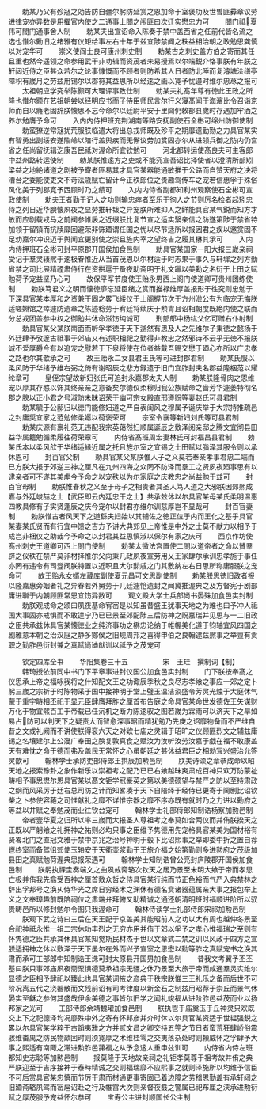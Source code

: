 <!-- { "loadSidebar": true } -->
　　勅某乃父有殄冦之効告防自疆尔躬防延赏之恩加命于室褒功及世曽匪彛章议劳进律宠亦异数是用擢官内使之二通事上閤之闱匪曰次迁实懋忠力可
　　閤门祗夏伟可閤门通事舍人制
　　勅某夫出宣诏命入陈奏于禁中盖西省之任前代皆名流之选也惟尔勳旧之绪雅有仪矩给事左右十年于兹宜陟禁阍之秩益相治朝之政勉思龚慎以对宠华可
　　崇义使阎士良可康州刺史制
　　勅某古之刺史盖方伯之寄而其任且重也然今遥领之命参用武干非功辑而资茂者未易授焉以尔端鋭介恪事朕有年朕之轩闼近侍之臣甚众若尔之论事慷慨而不顾者则防希其人日者防北陲而复濬塘浍缮亭障积有嵗月之劳兹用锡尔以郡符其益思所以经逺之画以寛予忧邉时维尔忠荩之报可
　　太祖朝应学究举陈颢可大理评事致仕制
　　勅某夫礼髙年尊有徳此王政之所隆也惟尔颢在艺祖朝尝以经明应书而子侍臣师民言尔行义寖髙闻于海濵比令召诣京师而自以癃老固辞朕懐思不忘今命尔以廷尉平安于里闾仍敕郡县嵗时存遇加牢酒之养尔勉膺予命可
　　入内内侍押班充荆湖南等路安抚副使石全彬可绵州防御使制
　　勅蛮獠逆常冦扰荒服朕临遣大将出总戎师既及殄平之期靡遗勤勚之力具官某实有智勇出副绥安遂隃岭以陪行盖舆疾而无懈议劳加赏固亦尔从进领兵御之防内仍宫省之任尚留抚辑汔康吾民祗对渥命所宜钦勉可
　　河北都转运使髙良夫可主客郎中益州路转运使制
　　勅某朕惟逺方之吏或不能究宣吾诏比择使者以澄清所部矧梁益之地絶诸道之剧被予寄者匪易其才具官某器能通敏推于公路而自赞天府之决将漕台之委能使吏文不苛法歳赋亡留计今正秩郎位之贵趣驾传车之宠若信惠孚于殊俗风化美于列郡寛予西顾时乃之绩可
　　入内内侍省副都知利州观察使石全彬可宣政使制
　　勅夫王者勤于记人之功则输忠瘁者至乐于徇人之节则厉名检者起矧忠侍之列日近华腴懐夙夜之显劳推轩韨之异宠朕所难抑人之鲜能具官某气鋭而知方才敏而应剧载戎马之前阀参帷扆之近缀朕比复节宣之适实繄亲信之防遂第陟于禁省特加领于留镇而抗牍靡回避荣非饰廼谓任国之忧以尽节适所以报因君之疾以邀赏固不足劝嘉尔冲识迈于舆闻宜更别使之崇且旌内宰之望终吉之履其楙其承可
　　入内内侍押班石全彬可封平原郡开国侯加食邑制
　　勅具官某国家一阳大报三嵗亲祠受记于羣灵辏熈于逺极眷惟近从当首茂恩以尔材适于时志果于事久与轩墀之列方勤省禁之司比展精禋肃侍行在资拱扈于蚤夜助斋明于礼文躐以美勳之名衍于上田之赋勉荷予宠益坚乃心可
　　故保平军节度使王贻永男西上阁门使道卿可贵州团练使制
　　勅朕笃君义之明而懐徳靡忘延臣绪之赏而推禄维厚盖报形于徃究则忠勉于下深具官某本厚和之资兼干固之畧飞緌仪于上阁握节次于方州涖公有为临宠无悔朕适嗟婣馆之瘁遽防遗章之陈迹稔劳于宥廷将续庆于勲胄且诏相朝度既絶内使之联而分总戎团盖参中权之御勉共休命滋饬纯诚可
　　刑部郎中杨纮父亿可赠右仆射制
　　勅具官某父某朕南面而听孚孝徳于天下邈然有思及人之先维尔子秉徳之懿扬于外廷肆予攷邃古祗事于郊庙又有述职相祀之勤得非教忠之然邪诗不云乎无徳不报朕诚不爱厚爵今有以追宠之慰若于下泉将使在位者益戴吾赐交懋于廼心亦所以广忠孝之路也尔其歆承之可
　　故王贻永二女县君王氏等可进封郡君制
　　勅某氏服以柔风防于华绪予维右弼之倚有谢昭辰之悲方録遗于旧门宜胙封夫名郡益隆梱范以耀纶章可
　　皇侄宗望故新妇张氏可追封永嘉郡太夫人制
　　勅某朕隆骨肉之恩维宠以厚其存愍以饰其终亲亲之意备矣尔徳仪柔穆归我公族赋命之啬芳华遽萎特彻名郡之腴以正小君之号淑防未昧诏荣于幽可宗女殿直邢遵贶等妻赵氏可县君制
　　勅某毓于公邸归以徳门能修妇道之严自表闺风之穆属予诞庆举于大宗持推疏邑之封庸奨宜家之范勉修柔嬺以荷褒荣可
　　宗室令襄等新妇刘氏等可县君制
　　勅某庆源有禀礼范无违配我宗英蔼然妇顺属诞辰之敷泽阅亲邸之腾文宜彻县田益华属籍勉循柔履往荷荣章可
　　内侍省髙班周宏妻林氏可封福昌县君制
　　勅某氏本以柔风欱于华绪适縁近属之托且旌尔室之宜锡之土田赋以脂泽其服令则以承休恩可
　　封百官父制
　　勅具官某父某朕惟人子之义莫若奉亲孝事君忠二端而已方朕大报于郊逆三神之厘凡在九州四海之众罔不防泽而羣工之贤夙夜廼事思有以逮亲者可不遂其美虖今予命之以宠秩以为尔家庭之庆教忠之尚益勉于兹可
　　封百官母制
　　勅朕惟春秋之义至于母子之相贵者其圣人笃人道之大邪朕因郊熈成嘉与外廷竣喆之士【武臣即云内廷忠干之士】共承兹休以尔具官某母某氏柔明温惠四教具修有子实贤逢辰之庆今宠尔以封君亦维尔训慈厚岂不显哉可
　　封百官妻制
　　勅朕惟古者风天下之道繇夫妇始以其辅佐之徳正位于内而王化之基乎具官某妻某氏贤而有行宜中馈之吉方予讲大典郊见上帝惟是中外之士莫不献力以相予于成岂非梱仪之助哉今予命之以封君其益思慎淑以保尔有家之庆可
　　西京作坊使髙州刺史王道卿可西上閤门使制
　　勅某太微法宫置使二閤以道帝者之命以賛羣辟之仪秩在禁严莫非材择惟尔父向秉几政夙夜宣劳用乂王家肆尔承训忠孝施于事任亦罔有违令有司登阀朕特置以近职且大尔勲戚之门其敷纳左右日思所称庸服朕之宠命可
　　故王贻永女婿左蔵库副使夏元昌可文思副使制
　　勅某朕思徳旧政者报以隆嘉惠旁姻者礼之异眷若外舅劳于几廷遽怆遗封之闻冀推渥典之及方督宪于剧部庸进聨于内朝顾匪常恩宜饬异数可
　　观文殿大学士兵部尚书晏殊加食邑实封制
　　勅朕观成命之颂曰夙夜基命宥宻是以知虽昔盛王犹事天地之为难也曰予冲人祗国大事固亦戒惧而不敢遑宁乃已已景至郊配陟三后防神之贶嘉瑞并见思与一二旧政之臣共承兹休具官某懐徳业之纯济事功之楙忠论纳于帷幄美化道于钧轴宜风四国之剧雅意本朝之治汉庭之静多酂侯之旧规周邦之喜得申伯之良翰逮兹熈事之举亶有贡职之勤胙邑衍封兼之真赋尚廸猷训以祗予之茂宠可


　　钦定四库全书
　　华阳集巻三十五　　　　　宋　王珪　撰制词【制】
　　韩琦授依前同中书门下平章事进封仪国公加食邑实封制
　　门下朕按奉髙之仪思承上帝之福咏我将之什知配文王之功诹辰季秋之良尽志孝飨之事应一郊之定卜躬三嵗之宗祈于时陈物采于国中接神明于堂上璧玉温洁粢盛令芳灵光烛于大庭休气蒙于重宇畴相丕祀于显元臣肆膺拜胙之厘首布告庭之命具官某命世发德佐王矢谋财万化于物宜熙百工于帝载已任沉机之断力陈逺驭之图若嵗为霖雨可以济天下之旱如易占防可以判天下之疑责大而智愈深事昭而精犹勉乃先庚之诏靡物备而不严维自昔之文或礼阙而不讲使朕得裒六天之对欵七庙之灵辑于昭旷之仪顾匪烈文之辅兹庸锡之名壤建尔上公寖广奉田之腴复敦真食之赋汝为汝听汝劳汝嘉于戯在福不敢康盖天有难忱之命于德而弗及盖民无常怀之心虽朝廷之甚休益君臣之相勅冝兴盛治允答灵歆可
　　翰林学士承防吏部侍郎王拱辰加勲邑制
　　朕美诗颂之章恭成命以昭天地之报索豫卦之象作新乐以崇祖考之配乃已已右飨越昧爽肃成百神只欢万防蒙祉畴相予事思懋尔恩具官某以髙文钜学冠豪英之第以美德硕望与禁严之防以至持肃政之纲而风采厉于廷右总司防之计而知畧凑于天下自陪绎于经侍已更寄于阃剧比诏钦柴之卜参使容蕝之司惟献礼之靡不详惟宗器之靡不序亦既有就时乃之力进以勳府之等益以井赋之奉勉茂而业往钦台宠可
　　翰林学士礼部侍郎知制诰杨察加勲邑制
　　帝者壹华夏之归所以率三嵗而大报圣人尊祖考之奉莫如合两仪而并侑朕揆天之正既以严躬飨之礼拥神之祐则必均只事之臣维予隽德用先宠格具官某美为国材裕有贤畧北门之直冠文雅于禁中京兆之治号神明于毂下比诏熙事之举即委中折之置自荐鬯终室而备驾徂郊使玉辂安于天衢壶浆勤于王旅介福之始第勤则多进勲府之茂级加县田之真赋勉荷渥典思报荣遇可
　　翰林学士知制诰曾公亮封庐陵郡开国侯加食邑制
　　朕躬执祼圭奏端文之曲夙戒斋辂次钦天之居乃景至未明大飨于帝而孝思亡极并侑我先翕受百神之厘首敷众哲之侍具官某行纯而节正色裕而气严入典禁林之辞出孚邦号之涣乆侍华光之席日穷经术之渊休有德名贲诸器蕴属亲大事之报包举上义之文奉璋趣前既陪祠位之肃端弁拜俯又助精诚之通还朝清明班时福顺进阶所以驭贵畴邑所以修封勉尔令图只我渥命可
　　翰林侍读学士礼部侍郎宋祁加勲邑制
　　朕观下武之诗曰三后在天王配于京盖美其能昭前人之功以大有周也越仲冬景至合祀神祗永惟一祖二宗休功丰烈之无穷亦用并侑于郊以孚予之孝心惟福瑞之至则有怀隽德之臣共承其休具官某知觉斯民材杰于世以文章式二禁之训以风政于四方之宣朕适拥神之休以敷泽于天下虽尔在外而兴予宣室之思懋以勳等胙之真赋宠书之涣其肃而承可工部郎中知制诰王洙可封太原县开国男加食邑制
　　昔我文考翼予丕丕基曰朕只事郊庙夙夜斋栗惧德莫承祖宗无疆之休乃景至大旅于帝而咸通羣灵实维尔显德之臣相予肆祀以臻此也具官某词掖之彦典于秩宗朕惟三王礼乐之备而后世不可阶况离五代之浇器散而文残前诏有司考律度以新金石之制兹用昭荐于崇丘而景气休晏实至龢之参何其盛哉伊余美德之事皆尔旧学之闻礼竣福从进阶胙邑益茂而业以扬邦家之光可
　　工部侍郎余靖魏瓘加食邑制
　　朕执鬯于庙奠玉于丘神灵只欢既交上下之祀德泽均况靡殊中外之寄有怀邦彦并介时休以尔具官某资适于世韫强鋭之畧以尔具官某学粹于古蹈夷雅之方并贰文昌之卿交持五筦之节日者蛮荒狂肆峤俗震骇维畨禺之防民物歘困时则须寛厚之术维桂零之交夷落杂处时则頼威怀之孚肆予大事之熙适有南陬之滞进勲胙邑茀福之从予念逺人重申兹训可
　　内侍省内侍左班都知史志聪等加勲邑制
　　报莫隆于天地故亲祠之礼钜孝莫尊于祖考故并侑之典严朕迎至于吉序接神于泰畤精诚之交则福瑞靡不应熙事之就则泽施所以均维予信臣不可后赏具官某忠慎而节厉干肃而材通更事寄固已着边障之劳稽恩勤盖有承轩闼之旧廼斋辂夙驾而宻扈诏赴之行及帷宫大次则亲督夜鼖之警属已祀布厘之浃承进勲衍赋之厚茂服予宠益怀尔恭可
　　宝寿公主进封顺国长公主制
